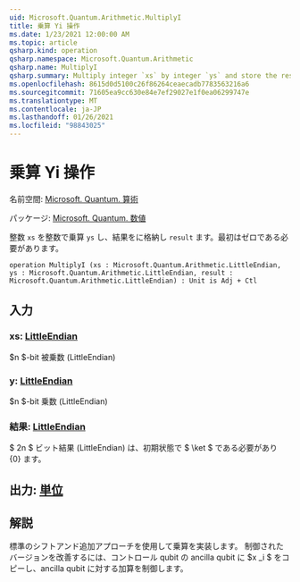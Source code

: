 ```yaml
---
uid: Microsoft.Quantum.Arithmetic.MultiplyI
title: 乗算 Yi 操作
ms.date: 1/23/2021 12:00:00 AM
ms.topic: article
qsharp.kind: operation
qsharp.namespace: Microsoft.Quantum.Arithmetic
qsharp.name: MultiplyI
qsharp.summary: Multiply integer `xs` by integer `ys` and store the result in `result`, which must be zero initially.
ms.openlocfilehash: 8615d0d5100c26f86264ceaecadb7783563216a6
ms.sourcegitcommit: 71605ea9cc630e84e7ef29027e1f0ea06299747e
ms.translationtype: MT
ms.contentlocale: ja-JP
ms.lasthandoff: 01/26/2021
ms.locfileid: "98843025"
---
```

# <a name="multiplyi-operation"></a>乗算 Yi 操作

名前空間: [Microsoft. Quantum. 算術](xref:Microsoft.Quantum.Arithmetic)

パッケージ: [Microsoft. Quantum. 数値](https://nuget.org/packages/Microsoft.Quantum.Numerics)


整数 `xs` を整数で乗算 `ys` し、結果をに格納し `result` ます。最初はゼロである必要があります。

```qsharp
operation MultiplyI (xs : Microsoft.Quantum.Arithmetic.LittleEndian, ys : Microsoft.Quantum.Arithmetic.LittleEndian, result : Microsoft.Quantum.Arithmetic.LittleEndian) : Unit is Adj + Ctl
```


## <a name="input"></a>入力

### <a name="xs--littleendian"></a>xs: [LittleEndian](xref:Microsoft.Quantum.Arithmetic.LittleEndian)

$n $-bit 被乗数 (LittleEndian)


### <a name="ys--littleendian"></a>y: [LittleEndian](xref:Microsoft.Quantum.Arithmetic.LittleEndian)

$n $-bit 乗数 (LittleEndian)


### <a name="result--littleendian"></a>結果: [LittleEndian](xref:Microsoft.Quantum.Arithmetic.LittleEndian)

$ 2n $ ビット結果 (LittleEndian) は、初期状態で $ \ket $ である必要があり {0} ます。



## <a name="output--unit"></a>出力: [単位](xref:microsoft.quantum.lang-ref.unit)



## <a name="remarks"></a>解説

標準のシフトアンド追加アプローチを使用して乗算を実装します。
制御されたバージョンを改善するには、コントロール qubit の ancilla qubit に $x _i $ をコピーし、ancilla qubit に対する加算を制御します。